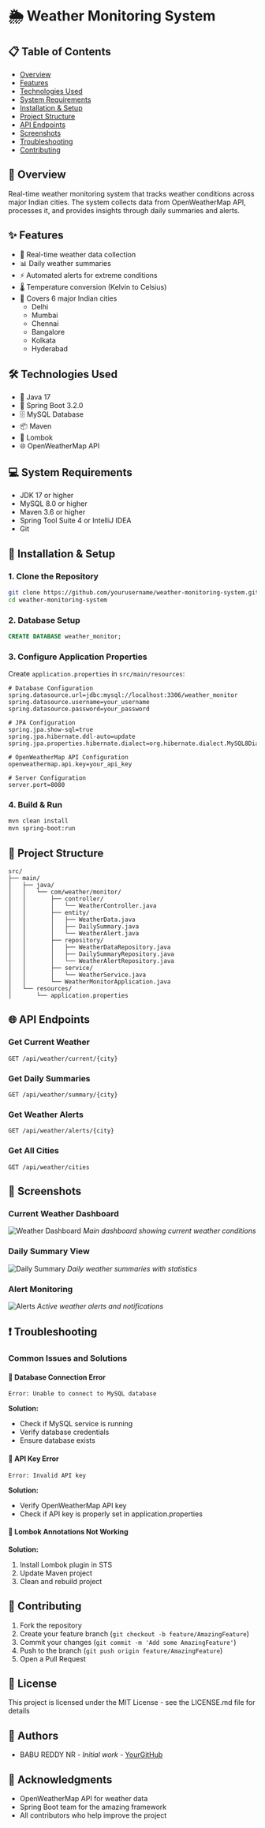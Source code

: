 # 🌦️ Weather Monitoring System 

## 📋 Table of Contents
- [Overview](#overview)
- [Features](#features)
- [Technologies Used](#technologies-used)
- [System Requirements](#system-requirements)
- [Installation & Setup](#installation--setup)
- [Project Structure](#project-structure)
- [API Endpoints](#api-endpoints)
- [Screenshots](#screenshots)
- [Troubleshooting](#troubleshooting)
- [Contributing](#contributing)

## 🎯 Overview
Real-time weather monitoring system that tracks weather conditions across major Indian cities. The system collects data from OpenWeatherMap API, processes it, and provides insights through daily summaries and alerts.

## ✨ Features
- 🔄 Real-time weather data collection
- 📊 Daily weather summaries
- ⚡ Automated alerts for extreme conditions
- 🌡️ Temperature conversion (Kelvin to Celsius)
- 📍 Covers 6 major Indian cities
  - Delhi
  - Mumbai
  - Chennai
  - Bangalore
  - Kolkata
  - Hyderabad

## 🛠️ Technologies Used
- 🎯 Java 17
- 🍃 Spring Boot 3.2.0
- 🗄️ MySQL Database
- 📦 Maven
- 🔧 Lombok
- 🌐 OpenWeatherMap API

## 💻 System Requirements
- JDK 17 or higher
- MySQL 8.0 or higher
- Maven 3.6 or higher
- Spring Tool Suite 4 or IntelliJ IDEA
- Git

## 🚀 Installation & Setup

### 1. Clone the Repository
```bash
git clone https://github.com/yourusername/weather-monitoring-system.git
cd weather-monitoring-system
```

### 2. Database Setup
```sql
CREATE DATABASE weather_monitor;
```

### 3. Configure Application Properties
Create `application.properties` in `src/main/resources`:
```properties
# Database Configuration
spring.datasource.url=jdbc:mysql://localhost:3306/weather_monitor
spring.datasource.username=your_username
spring.datasource.password=your_password

# JPA Configuration
spring.jpa.show-sql=true
spring.jpa.hibernate.ddl-auto=update
spring.jpa.properties.hibernate.dialect=org.hibernate.dialect.MySQL8Dialect

# OpenWeatherMap API Configuration
openweathermap.api.key=your_api_key

# Server Configuration
server.port=8080
```

### 4. Build & Run
```bash
mvn clean install
mvn spring-boot:run
```

## 📁 Project Structure
```
src/
├── main/
│   ├── java/
│   │   └── com/weather/monitor/
│   │       ├── controller/
│   │       │   └── WeatherController.java
│   │       ├── entity/
│   │       │   ├── WeatherData.java
│   │       │   ├── DailySummary.java
│   │       │   └── WeatherAlert.java
│   │       ├── repository/
│   │       │   ├── WeatherDataRepository.java
│   │       │   ├── DailySummaryRepository.java
│   │       │   └── WeatherAlertRepository.java
│   │       ├── service/
│   │       │   └── WeatherService.java
│   │       └── WeatherMonitorApplication.java
│   └── resources/
│       └── application.properties
```

## 🌐 API Endpoints

### Get Current Weather
```http
GET /api/weather/current/{city}
```

### Get Daily Summaries
```http
GET /api/weather/summary/{city}
```

### Get Weather Alerts
```http
GET /api/weather/alerts/{city}
```

### Get All Cities
```http
GET /api/weather/cities
```

## 📸 Screenshots

### Current Weather Dashboard
![Weather Dashboard](screenshot_placeholder.png)
*Main dashboard showing current weather conditions*

### Daily Summary View
![Daily Summary](screenshot_placeholder.png)
*Daily weather summaries with statistics*

### Alert Monitoring
![Alerts](screenshot_placeholder.png)
*Active weather alerts and notifications*

## ❗ Troubleshooting

### Common Issues and Solutions

#### 🔴 Database Connection Error
```
Error: Unable to connect to MySQL database
```
**Solution:**
- Check if MySQL service is running
- Verify database credentials
- Ensure database exists

#### 🔴 API Key Error
```
Error: Invalid API key
```
**Solution:**
- Verify OpenWeatherMap API key
- Check if API key is properly set in application.properties

#### 🔴 Lombok Annotations Not Working
**Solution:**
1. Install Lombok plugin in STS
2. Update Maven project
3. Clean and rebuild project

## 🤝 Contributing
1. Fork the repository
2. Create your feature branch (`git checkout -b feature/AmazingFeature`)
3. Commit your changes (`git commit -m 'Add some AmazingFeature'`)
4. Push to the branch (`git push origin feature/AmazingFeature`)
5. Open a Pull Request

## 📄 License
This project is licensed under the MIT License - see the LICENSE.md file for details

## 👥 Authors
- BABU REDDY NR - *Initial work* - [YourGitHub](https://github.com/babureddynr)

## 🙏 Acknowledgments
- OpenWeatherMap API for weather data
- Spring Boot team for the amazing framework
- All contributors who help improve the project
